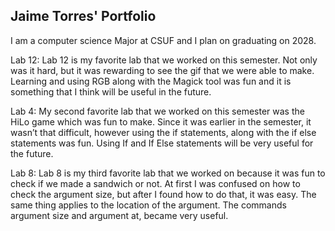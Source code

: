 
## Jaime Torres' Portfolio 

I am a computer science Major at CSUF and I plan on graduating on 2028. 

Lab 12: Lab 12 is my favorite lab that we worked on this semester. Not only was it hard, but it was rewarding to see the gif that we were able to make. Learning and using RGB along with the Magick tool was fun and it is something that I think will be useful in the future. 

Lab 4: My second favorite lab that we worked on this semester was the HiLo game which was fun to make. Since it was earlier in the semester, it wasn’t that difficult, however using the if statements, along with the if else statements was fun. Using If and If Else statements will be very useful for the future. 

Lab 8: Lab 8 is my third favorite lab that we worked on because it was fun to check if we made a sandwich or not. At first I was confused on how to check the argument size, but after I found how to do that, it was easy. The same thing applies to the location of the argument. The commands argument size and argument at, became very useful. 
